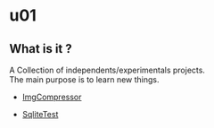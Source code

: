 # u01

## What is it ?

A Collection of independents/experimentals projects.\
The main purpose is to learn new things.

* [ImgCompressor](./ImgCompressor/README.md)

* [SqliteTest](./SqliteTest/README.md)
